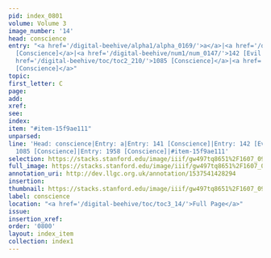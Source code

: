 ```yaml
---
pid: index_0801
volume: Volume 3
image_number: '14'
head: conscience
entry: "<a href='/digital-beehive/alpha1/alpha_0169/'>a</a>|<a href='/digital-beehive/num1/num_0146/'>141
  [Conscience]</a>|<a href='/digital-beehive/num1/num_0147/'>142 [Evil Conscience]</a>|<a
  href='/digital-beehive/toc/toc2_210/'>1085 [Conscience]</a>|<a href='/digital-beehive/toc/toc2_359/'>1958
  [Conscience]</a>"
topic: 
first_letter: C
page: 
add: 
xref: 
see: 
index: 
item: "#item-15f9ae111"
unparsed: 
line: 'Head: conscience|Entry: a|Entry: 141 [Conscience]|Entry: 142 [Evil Conscience]|Entry:
  1085 [Conscience]|Entry: 1958 [Conscience]|#item-15f9ae111'
selection: https://stacks.stanford.edu/image/iiif/gw497tq8651%2F1607_0957/1158,1185,675,179/full/0/default.jpg
full_image: https://stacks.stanford.edu/image/iiif/gw497tq8651%2F1607_0957/full/full/0/default.jpg
annotation_uri: http://dev.llgc.org.uk/annotation/1537541428294
insertion: 
thumbnail: https://stacks.stanford.edu/image/iiif/gw497tq8651%2F1607_0957/1158,1185,675,179/150,/0/default.jpg
label: conscience
location: "<a href='/digital-beehive/toc/toc3_14/'>Full Page</a>"
issue: 
insertion_xref: 
order: '0800'
layout: index_item
collection: index1
---
```

